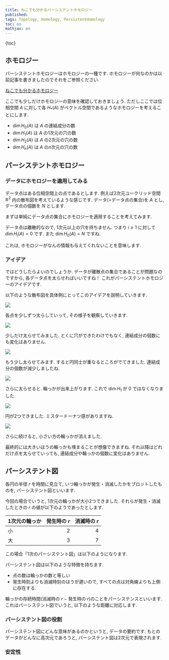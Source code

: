 ```yaml
---
title: ねこでも分かるパーシステントホモロジー
published:
tags: Topology, Homology, PersistentHomology
toc: on
mathjax: on
---
```


<!--more-->

{toc}


## ホモロジー

パーシステントホモロジーはホモロジーの一種です. ホモロジーが何なのかは以前記事を書きましたのでそれをご参照ください.

[ねこでも分かるホモロジー](/posts/math/what-is-homology.html)

ここでも少しだけホモロジーの意味を確認しておきましょう. ただしここでは位相空間 $A$ に対して各 $H_*(A)$ がベクトル空間であるようなホモロジーを考えることにします.

- $\dim H_0(A)$ は $A$ の連結成分の数
- $\dim H_1(A)$ は $A$ の1次元の穴の数
- $\dim H_2(A)$ は $A$ の2次元の穴の数
- $\dim H_n(A)$ は $A$ の$n$次元の穴の数



## パーシステントホモロジー

### データにホモロジーを適用してみる

データ点はある位相空間上の点であるとします. 例えば2次元ユークリッド空間 $\mathbb{R}^2$ 内の散布図を考えているような感じです. データ(=データ点の集合)を $A$ とし, データ点の個数を $N$ とします.

まずは単純にデータ点の集合にホモロジーを適用することを考えてみます.

データ点は離散的なので, 1次元以上の穴を持ちません. つまり $i \geq 1$ に対して $\dim H_i(A) = 0$ です. また $\dim H_0(A) = N$ ですね.

これは, ホモロジーがなんの情報も与えてくれないことを意味します.

### アイデア

ではどうしたらよいのでしょうか. データが離散点の集合であることが問題なのですから, 各データ点を太らせればいいですね！ これがパーシステントホモロジーのアイデアです.

以下のような散布図を具体例にとってこのアイデアを説明していきます.

![](/images/scatters/scatter.jpg)

各点を少しずつ太らしていって, その様子を観察していきます.

![](/images/scatters/scatter2.jpg)

少しだけ太らせてみました. とくに穴ができたわけでもなく, 連結成分の個数にも変化はありません.

![](/images/scatters/scatter3.jpg)

もう少し太らせてみます. すると円同士が重なるところがでてきました. 連結成分の個数が減少しましたね.

![](/images/scatters/scatter4.jpg)

さらに太らせると. 輪っかが出来上がります. これで $\dim H_1$ が $0$ ではなくなりました.

![](/images/scatters/scatter5.jpg)

円が2つできました. ミスタードーナツ感がありますね.

![](/images/scatters/scatter6.jpg)

さらに続けると, 小さい方の輪っかが消えました.

最終的には大きいほうの輪っかも埋まることが想像できますね. それ以降はどれだけ点を太らせていっても, 連結成分や輪っかの個数に変化はありません.


## パーシステント図

各円の半径 $r$ を時間に見立て, いつ輪っかが発生・消滅したかをプロットしたものを, パーシステント図といいます.

今回の場合でいうと, 1次元の輪っかが大小2つできました. それらが発生・消滅したときの $r$ の値が以下のようであったとします.

| 1次元の輪っか | 発生時の $r$ | 消滅時の $r$ |
|:------------|------------:|------------:|
|小           |            2|             4|
|大           |            3|             7|

この場合「1次のパーシステント図」は以下のようになります.

<!--図を入れる-->

パーシステント図は以下のような特徴を持ちます.

- 点の数は輪っかの数と等しい
- 発生時刻よりも消滅時刻のほうが遅いので, すべての点は対角線よりも上側に存在する.

輪っかの存続時間(消滅時の $r$ $-$ 発生時の $r$)のことをパーシステンスといいます. これはパーシステント図でいうと, 以下のような距離に対応します.

<!--図-->

### パーシステント図の役割

パーシステント図にどんな意味があるのかというと, データの要約です. もとのデータがどんなに高次元であろうと, パーシステント図は2次元で表現されます.

### 安定性
